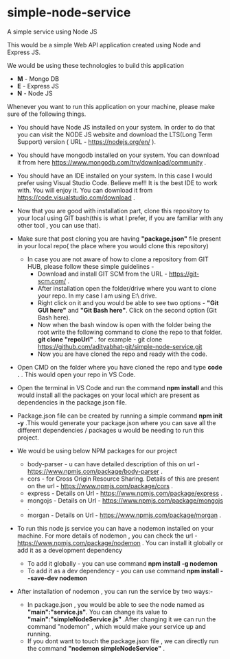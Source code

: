 # simple-node-service
A simple service using Node JS

This would be a simple Web API application created using Node and Express JS.

We would be using these technologies to build this application 
* **M** - Mongo DB
* **E** - Express JS
* **N** - Node JS

Whenever you want to run this application on your machine, please make sure of the following things.
   * You should have Node JS installed on your system. In order to do that you can visit the NODE JS website and download the LTS(Long Term Support) version ( URL - https://nodejs.org/en/ ).

   * You should have mongodb installed on your system. You can download it from here https://www.mongodb.com/try/download/community .

   * You should have an IDE installed on your system. In this case I would prefer using Visual Studio Code.
Believe me!!! It is the best IDE to work with. You will enjoy it. You can download it from https://code.visualstudio.com/download .

   * Now that you are good with installation part, clone this repository to your local using GIT bash(this is what I prefer, if you are familiar with any other tool , you can use that).

* Make sure that post cloning you are having **"package.json"** file present in your local repo( the place where you would clone this repository)
    * In case you are not aware of how to clone a repository from GIT HUB, please follow these simple guidelines - 
        - Download and install GIT SCM from the URL - https://git-scm.com/ .
        - After installation open the folder/drive where you want to clone your repo. In my case I am using E:\ drive.
        - Right click on it and you would be able to see two options - **"Git GUI here"** and **"Git Bash here"**. Click on the second option (Git Bash here).
        - Now when the bash window is open with the folder being the root write the following command to clone the repo to that folder.
            **git clone "repoUrl"** . for example - git clone https://github.com/adityabhat-git/simple-node-service.git 
        - Now you are have cloned the repo and ready with the code.

* Open CMD on the folder where you have cloned the repo and type **code .** . This would open your repo in VS Code.

* Open the terminal in VS Code and run the command **npm install** and this would install all the packages on your local which are present as dependencies in the package.json file.

* Package.json file can be created by running a simple command **npm init -y** .This would generate your package.json where you can save all the different dependencies / packages u would be needing to run this project. 

* We would be using below NPM packages for our project 
    - body-parser - u can have detailed description of this on url - https://www.npmjs.com/package/body-parser .
    - cors - for Cross Origin Resource Sharing. Details of this are present on the url - https://www.npmjs.com/package/cors .
    - express - Details on Url - https://www.npmjs.com/package/express .
    - mongojs - Details on Url - https://www.npmjs.com/package/mongojs .
    - morgan  - Details on Url - https://www.npmjs.com/package/morgan  .
    
* To run this node js service you can have a nodemon installed on your machine. For more details of nodemon , you can check the url - https://www.npmjs.com/package/nodemon . You can install it globally or add it as a development dependency 
    - To add it globally - you can use command **npm install -g nodemon**
    - To add it as a dev dependency - you can use command **npm install --save-dev nodemon**

* After installation of nodemon , you can run the service by two ways:- 
    - In package.json , you would be able to see the node named as **"main":"service.js"**. You can change its value to **"main":"simpleNodeService.js"** .After changing it we can run the command "nodemon" , which would make your service up and running.
    - If you dont want to touch the package.json file , we can directly run the command **"nodemon simpleNodeService"** .
    
